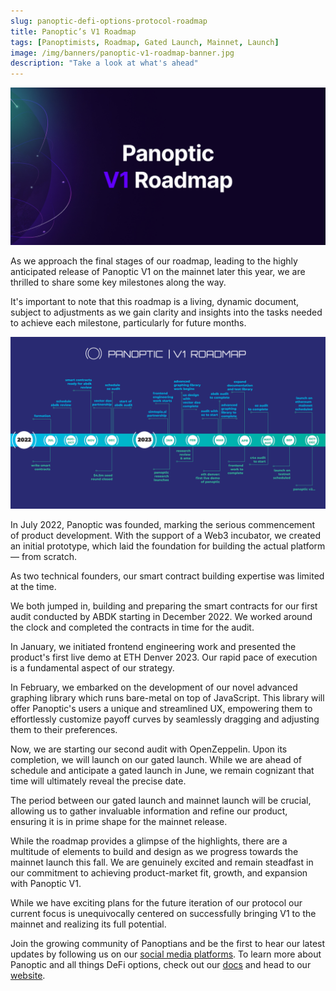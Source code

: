 ```yaml
---
slug: panoptic-defi-options-protocol-roadmap
title: Panoptic’s V1 Roadmap
tags: [Panoptimists, Roadmap, Gated Launch, Mainnet, Launch]
image: /img/banners/panoptic-v1-roadmap-banner.jpg
description: "Take a look at what's ahead"
---
```

![panoptic-v1-roadmap-banner](./panoptic-v1-roadmap-banner.jpg)

As we approach the final stages of our roadmap, leading to the highly anticipated release of Panoptic V1 on the mainnet later this year, we are thrilled to share some key milestones along the way.

<!--truncate-->

It's important to note that this roadmap is a living, dynamic document, subject to adjustments as we gain clarity and insights into the tasks needed to achieve each milestone, particularly for future months.

![panoptic-v1-roadmap](./panoptic-v1-roadmap.png)

In July 2022, Panoptic was founded, marking the serious commencement of product development. With the support of a Web3 incubator, we created an initial prototype, which laid the foundation for building the actual platform — from scratch.

As two technical founders, our smart contract building expertise was limited at the time.

We both jumped in, building and preparing the smart contracts for our first audit conducted by ABDK starting in December 2022. We worked around the clock and completed the contracts in time for the audit.

In January, we initiated frontend engineering work and presented the product's first live demo at ETH Denver 2023. Our rapid pace of execution is a fundamental aspect of our strategy.

In February, we embarked on the development of our novel advanced graphing library which runs bare-metal on top of JavaScript. This library will offer Panoptic's users a unique and streamlined UX, empowering them to effortlessly customize payoff curves by seamlessly dragging and adjusting them to their preferences.

Now, we are starting our second audit with OpenZeppelin. Upon its completion, we will launch on our gated launch. While we are ahead of schedule and anticipate a gated launch in June, we remain cognizant that time will ultimately reveal the precise date.

The period between our gated launch and mainnet launch will be crucial, allowing us to gather invaluable information and refine our product, ensuring it is in prime shape for the mainnet release.

While the roadmap provides a glimpse of the highlights, there are a multitude of elements to build and design as we progress towards the mainnet launch this fall. We are genuinely excited and remain steadfast in our commitment to achieving product-market fit, growth, and expansion with Panoptic V1.

While we have exciting plans for the future iteration of our protocol our current focus is unequivocally centered on successfully bringing V1 to the mainnet and realizing its full potential.

Join the growing community of Panoptians and be the first to hear our latest updates by following us on our [social media platforms](https://links.panoptic.xyz/all). To learn more about Panoptic and all things DeFi options, check out our [docs](https://panoptic.xyz/docs/intro) and head to our [website](https://panoptic.xyz/).


